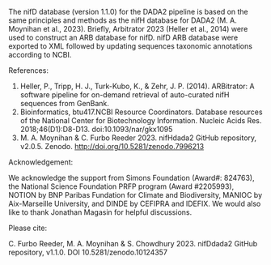 The nifD database (version 1.1.0) for the DADA2 pipeline is based on the same principles and methods as the nifH database for DADA2 (M. A. Moynihan et al., 2023). Briefly, Arbitrator 2023 (Heller et al., 2014) were used to construct an ARB database for nifD. nifD ARB database were exported to XML followed by updating sequences taxonomic annotations according to NCBI.


References:

1) Heller, P., Tripp, H. J., Turk-Kubo, K., & Zehr, J. P. (2014). ARBitrator: A software pipeline for on-demand retrieval of auto-curated nifH sequences from GenBank. 
2) Bioinformatics, btu417.NCBI Resource Coordinators. Database resources of the National Center for Biotechnology Information. Nucleic Acids Res. 2018;46(D1):D8-D13. doi:10.1093/nar/gkx1095
3) M. A. Moynihan & C. Furbo Reeder 2023. nifHdada2 GitHub repository, v2.0.5. Zenodo. http://doi.org/10.5281/zenodo.7996213


Acknowledgement:

We acknowledge the support from Simons Foundation (Award#: 824763), the National Science Foundation PRFP program (Award #2205993), NOTION by BNP Paribas Fundation for Climate and Biodiversity, MANIOC by Aix-Marseille University, and DINDE by CEFIPRA and IDEFIX. We would also like to thank Jonathan Magasin for helpful discussions.


Please cite:

C. Furbo Reeder, M. A. Moynihan & S. Chowdhury  2023. nifDdada2 GitHub repository, v1.1.0. DOI 10.5281/zenodo.10124357




